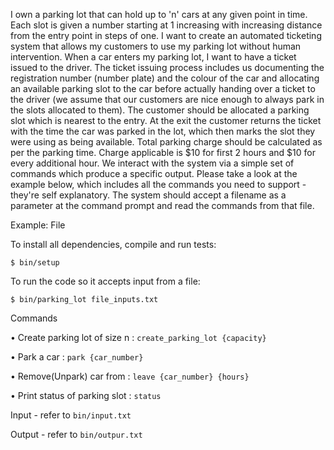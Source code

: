 I own a parking lot that can hold up to 'n' cars at any given point in time. Each slot is
given a number starting at 1 increasing with increasing distance from the entry point
in steps of one. I want to create an automated ticketing system that allows my
customers to use my parking lot without human intervention.
When a car enters my parking lot, I want to have a ticket issued to the driver. The
ticket issuing process includes us documenting the registration number (number
plate) and the colour of the car and allocating an available parking slot to the car
before actually handing over a ticket to the driver (we assume that our customers are
nice enough to always park in the slots allocated to them). The customer should be
allocated a parking slot which is nearest to the entry. At the exit the customer returns
the ticket with the time the car was parked in the lot, which then marks the slot they
were using as being available. Total parking charge should be calculated as per the
parking time. Charge applicable is $10 for first 2 hours and $10 for every additional
hour.
We interact with the system via a simple set of commands which produce a specific
output. Please take a look at the example below, which includes all the commands you need to support - they're self explanatory. The system should accept a filename
as a parameter at the command prompt and read the commands from that file.

Example: File 

To install all dependencies, compile and run tests: 

`$ bin/setup`

To run the code so it accepts input from a file:

`$ bin/parking_lot file_inputs.txt`
 
Commands 
 
• Create parking lot of size n : `create_parking_lot {capacity}` 

• Park a car : `park {car_number}`

• Remove(Unpark) car from : `leave {car_number} {hours}` 

• Print status of parking slot : `status`

Input - refer to `bin/input.txt`
 
Output - refer to `bin/outpur.txt` 
 
